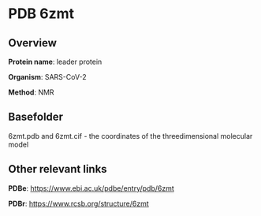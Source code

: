 # PDB 6zmt

## Overview

**Protein name**: leader protein

**Organism**: SARS-CoV-2

**Method**: NMR



## Basefolder

6zmt.pdb and 6zmt.cif - the coordinates of the threedimensional molecular model



## Other relevant links 
**PDBe**:  https://www.ebi.ac.uk/pdbe/entry/pdb/6zmt
 
**PDBr**: https://www.rcsb.org/structure/6zmt 
